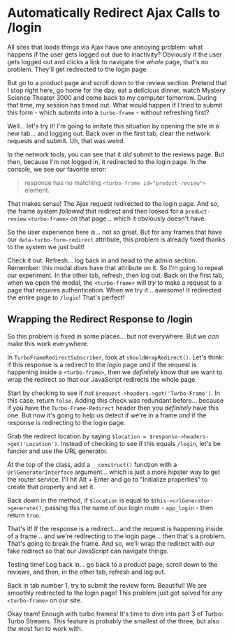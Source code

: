 # Automatically Redirect Ajax Calls to /login

All sites that loads things via Ajax have one annoying problem: what happens if
the user gets logged out due to inactivity? Obviously if the user gets logged out
and clicks a link to navigate the *whole* page, that's no problem. They'll get
redirected to the login page.

But go to a product page and scroll down to the review section. Pretend that
I stop right here, go home for the day, eat a delicious dinner, watch Mystery
Science Theater 3000 and come back to my computer tomorrow. During that time,
my session has timed out. What would happen if I tried to submit this form - which
submits into a `turbo-frame` - without refreshing first?

Well... let's try it! I'm going to imitate this situation by opening the site in
a new tab... and logging out. Back over in the first tab, clear the network requests
and submit. Uh, that was weird.

In the network tools, you can see that it *did* submit to the reviews page. But then,
because I'm not logged in, it redirected to the login page. In the console, we see
our favorite error:

> response has no matching `<turbo-frame id="product-review">` element.

That makes sense! The Ajax request redirected to the login page. And so, the frame
system *followed* that redirect and then looked for a `product-review` `<turbo-frame>`
*on* that page... which it obviously doesn't have.

So the user experience here is... not so great. But for any frames that have our
`data-turbo-form-redirect` attribute, this problem is already fixed thanks to the
system we just built!

Check it out. Refresh... log back in and head to the admin section. Remember: this
modal *does* have that attribute on it. So I'm going to repeat our experiment.
In the other tab, refresh, then log out. Back on the first tab, when we open
the modal, the `<turbo-frame>` will *try* to make a request to a page that
requires authentication. When we try it... awesome! It redirected the entire page
to `/login`! That's perfect!

## Wrapping the Redirect Response to /login

So this problem is fixed in some places... but not everywhere. But we *can* make
this work everywhere.

In `TurboFrameRedirectSubscriber`, look at `shouldWrapRedirect()`. Let's think:
if this response is a redirect to the *login* page *and* if the request is
happening inside a `<turbo-frame>`, then we *definitely* know that we want
to wrap the redirect so that our JavaScript redirects the whole page.

Start by checking to see if *not* `$request->headers->get('Turbo-Frame')`. In this
case, return `false`. Adding this check was redundant before... because if you
have the `Turbo-Frame-Redirect` header then you *definitely* have this one.
But now it's going to help us detect if we're in a frame *and* if the response
is redirecting to the login page.

Grab the redirect location by saying `$location = $response->headers->get('Location')`.
Instead of checking to see if this equals `/login`, let's be fancier and use the
URL generator.

At the top of the class, add a `__construct()` function with a
`UrlGeneratorInterface` argument... which is just a more hipster way to get the
router service. I'll hit Alt + Enter and go to "Initialize properties" to create
that property and set it.

Back down in the method, if `$location` is equal to `$this->urlGenerator->generate()`,
passing this the name of our login route - `app_login` - then return `true`.

That's it! If the response is a redirect... and the request is happening inside of
a frame... and we're redirecting to the login page... then that's a problem. That's
going to break the frame. And so, we'll wrap the redirect with our fake redirect
so that our JavaScript can navigate things.

Testing time! Log back in... go back to a product page, scroll down to the reviews,
and then, in the other tab, refresh and log out.

Back in tab number 1, try to submit the review form. Beautiful! We are smoothly
redirected to the login page! This problem just got solved for *any* `<turbo-frame>`
on our site.

Okay team! Enough with turbo frames! It's time to dive into part 3 of Turbo:
Turbo Streams. This feature is probably the smallest of the three, but also
*the* most fun to work with.
